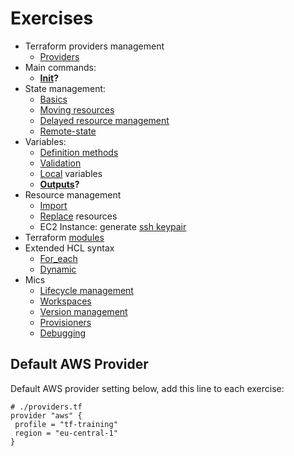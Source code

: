 # Exercises

- Terraform providers management
  + [Providers](./providers1/) 
- Main commands:
  + **[Init](./init1)?**
- State management:
  + [Basics](./state1)
  + [Moving resources](./state_mv1) 
  + [Delayed resource management](./state2)
  - [Remote-state](./remote-state1)
- Variables:
  - [Definition methods](./vars1)
  - [Validation](./var-def1)
  - [Local](./locals1) variables
  - **[Outputs](./output1)?**
- Resource management
  - [Import](./import1)
  - [Replace](./replace1) resources
  - EC2 Instance: generate [ssh keypair](./ec2-ssh)
- Terraform [modules](./m1)
- Extended HCL syntax
  - [For_each](./for1)
  - [Dynamic](./dyn1)
- Mics
  - [Lifecycle management](./lifecycle1)
  - [Workspaces](./wspace1)
  + [Version management](./ver1)
  - [Provisioners](./prov1)
  + [Debugging](./debug1)    
  


## Default AWS Provider

Default AWS provider setting below, add this line to each exercise:

````
# ./providers.tf
provider "aws" {
 profile = "tf-training"
 region = "eu-central-1"
}
````